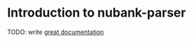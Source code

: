 # Introduction to nubank-parser

TODO: write [great documentation](http://jacobian.org/writing/what-to-write/)
